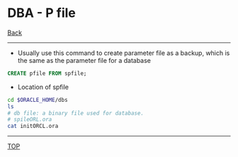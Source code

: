 # DBA - P file

[Back](../index.md)

---

- Usually use this command to create parameter file as a backup, which is the same as the parameter file for a database

```sql
CREATE pfile FROM spfile;
```

- Location of spfile

```sh
cd $ORACLE_HOME/dbs
ls
# db file: a binary file used for database.
# spileORL.ora
cat initORCL.ora
```

---

[TOP](#dba---p-file)
